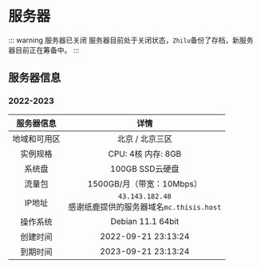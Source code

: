 # 服务器

::: warning 服务器已关闭
服务器目前处于关闭状态，`Zhilu`备份了存档，新服务器目前正在筹备中。
:::

## 服务器信息

### 2022-2023

|  服务器信息  |                            详情                             |
| :----------: | :---------------------------------------------------------: |
| 地域和可用区 |                       北京 / 北京三区                       |
|   实例规格   |                     CPU: 4核 内存: 8GB                      |
|    系统盘    |                       100GB SSD云硬盘                       |
|    流量包    |                  1500GB/月（带宽：10Mbps）                  |
|    IP地址    | `43.143.182.48`<br>感谢纸鹿提供的服务器域名`mc.thisis.host` |
|   操作系统   |                      Debian 11.1 64bit                      |
|   创建时间   |                     2022-09-21 23:13:24                     |
|   到期时间   |                     2023-09-21 23:13:24                     |
